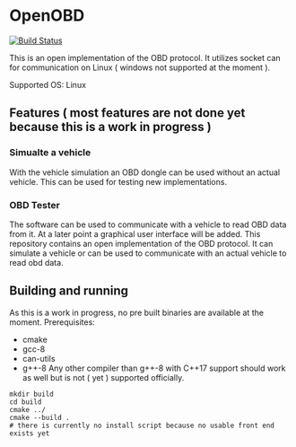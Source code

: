 # OpenOBD
[![Build Status](https://travis-ci.org/alexmohr/OpenOBD.svg?branch=master)](https://travis-ci.org/alexmohr/OpenOBD)

This is an open implementation of the OBD protocol. It utilizes socket can for communication on Linux ( windows not supported at the moment ).

Supported OS: Linux 

## Features ( most features are not done yet because this is a work in progress )
### Simualte a vehicle
With the vehicle simulation an OBD dongle can be used without an actual vehicle. This can be used for testing new implementations. 

### OBD Tester
The software can be used to communicate with a vehicle to read OBD data from it. At a later point a graphical user interface will be added. 
This repository contains an open implementation of the OBD protocol. 
It can simulate a vehicle or can be used to communicate with an actual vehicle to read obd data. 

## Building and running
As this is a work in progress, no pre built binaries are available at the moment.
Prerequisites:
* cmake 
* gcc-8 
* can-utils
* g++-8
Any other compiler than g++-8 with C++17 support should work as well but is not ( yet ) supported officially.

````
mkdir build
cd build
cmake ../
cmake --build .
# there is currently no install script because no usable front end exists yet 
````
